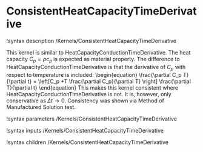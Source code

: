 # ConsistentHeatCapacityTimeDerivative

!syntax description /Kernels/ConsistentHeatCapacityTimeDerivative

This kernel is similar to HeatCapacityConductionTimeDerivative. The heat capacity $C_p = \rho c_p$ is
expected as material property. The difference to HeatCapacityConductionTimeDerivative is that
the derivative of $C_p$ with respect to temperature is included:
\begin{equation}
  \frac{\partial C_p T}{\partial t} = \left[C_p +T \frac{\partial C_p}{\partial T} \right] \frac{\partial T}{\partial t}
\end{equation}
This makes this kernel consistent where HeatCapacityConductionTimeDerivative is not. It is, however, only conservative as $\Delta t \rightarrow 0$. Consistency was shown via Method of Manufactured
Solution test.

!syntax parameters /Kernels/ConsistentHeatCapacityTimeDerivative

!syntax inputs /Kernels/ConsistentHeatCapacityTimeDerivative

!syntax children /Kernels/ConsistentHeatCapacityTimeDerivative
